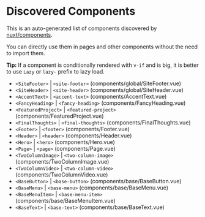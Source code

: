 # Discovered Components

This is an auto-generated list of components discovered by [nuxt/components](https://github.com/nuxt/components).

You can directly use them in pages and other components without the need to import them.

**Tip:** If a component is conditionally rendered with `v-if` and is big, it is better to use `Lazy` or `lazy-` prefix to lazy load.

- `<SiteFooter>` | `<site-footer>` (components/global/SiteFooter.vue)
- `<SiteHeader>` | `<site-header>` (components/global/SiteHeader.vue)
- `<AccentText>` | `<accent-text>` (components/AccentText.vue)
- `<FancyHeading>` | `<fancy-heading>` (components/FancyHeading.vue)
- `<FeaturedProject>` | `<featured-project>` (components/FeaturedProject.vue)
- `<FinalThoughts>` | `<final-thoughts>` (components/FinalThoughts.vue)
- `<Footer>` | `<footer>` (components/Footer.vue)
- `<Header>` | `<header>` (components/Header.vue)
- `<Hero>` | `<hero>` (components/Hero.vue)
- `<Page>` | `<page>` (components/Page.vue)
- `<TwoColumnImage>` | `<two-column-image>` (components/TwoColumnImage.vue)
- `<TwoColumnVideo>` | `<two-column-video>` (components/TwoColumnVideo.vue)
- `<BaseButton>` | `<base-button>` (components/base/BaseButton.vue)
- `<BaseMenu>` | `<base-menu>` (components/base/BaseMenu.vue)
- `<BaseMenuItem>` | `<base-menu-item>` (components/base/BaseMenuItem.vue)
- `<BaseText>` | `<base-text>` (components/base/BaseText.vue)
